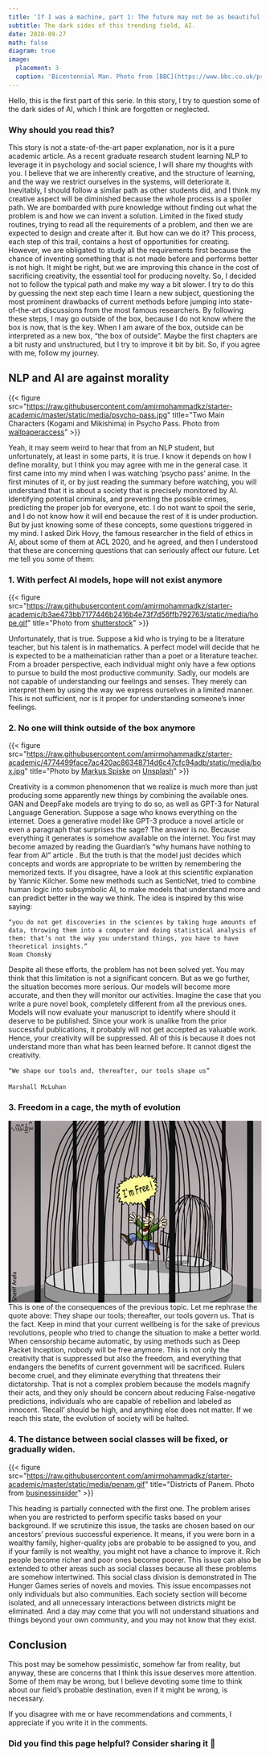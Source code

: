 ```yaml
---
title: 'If I was a machine, part 1: The future may not be as beautiful as we think.'
subtitle: The dark sides of this trending field, AI.
date: 2020-09-27
math: false
diagram: true
image:
  placement: 3
  caption: 'Bicentennial Man. Photo from [BBC](https://www.bbc.co.uk/programmes/b007c14w)'
---
```


Hello, this is the first part of this serie. In this story, I try to question some of the dark sides of AI, which I think are forgotten or neglected.

### Why should you read this?

This story is not a state-of-the-art paper explanation, nor is it a pure academic article. As a recent graduate research student learning NLP to leverage it in psychology and social science, I will share my thoughts with you. I believe that we are inherently creative, and the structure of learning, and the way we restrict ourselves in the systems, will deteriorate it. Inevitably, I should follow a similar path as other students did, and I think my creative aspect will be diminished because the whole process is a spoiler path. We are bombarded with pure knowledge without finding out what the problem is and how we can invent a solution. Limited in the fixed study routines, trying to read all the requirements of a problem, and then we are expected to design and create after it. But how can we do it? This process, each step of this trail, contains a host of opportunities for creating. However, we are obligated to study all the requirements first because the chance of inventing something that is not made before and performs better is not high. It might be right, but we are improving this chance in the cost of sacrificing creativity, the essential tool for producing novelty. So, I decided not to follow the typical path and make my way a bit slower. I try to do this by guessing the next step each time I learn a new subject, questioning the most prominent drawbacks of current methods before jumping into state-of-the-art discussions from the most famous researchers.
By following these steps, I may go outside of the box, because I do not know where the box is now, that is the key. When I am aware of the box, outside can be interpreted as a new box, “the box of outside”. Maybe the first chapters are a bit rusty and unstructured, but I try to improve it bit by bit. So, if you agree with me, follow my journey.

## NLP and AI are against morality

{{< figure src="https://raw.githubusercontent.com/amirmohammadkz/starter-academic/master/static/media/psycho-pass.jpg" title="Two Main Characters (Kogami and Mikishima) in Psycho Pass. Photo from [wallpaperaccess](https://wallpaperaccess.com/psycho-pass)" >}}


Yeah, it may seem weird to hear that from an NLP student, but unfortunately, at least in some parts, it is true. I know it depends on how I define morality, but I think you may agree with me in the general case. It first came into my mind when I was watching ‘psycho pass’ anime. In the first minutes of it, or by just reading the summary before watching, you will understand that it is about a society that is precisely monitored by AI. Identifying potential criminals, and preventing the possible crimes, predicting the proper job for everyone, etc. I do not want to spoil the serie, and I do not know how it will end because the rest of it is under production. But by just knowing some of these concepts, some questions triggered in my mind. I asked Dirk Hovy, the famous researcher in the field of ethics in AI, about some of them at ACL 2020, and he agreed, and then I understood that these are concerning questions that can seriously affect our future. Let me tell you some of them:

### 1. With perfect AI models, hope will not exist anymore

{{< figure src="https://raw.githubusercontent.com/amirmohammadkz/starter-academic/b3ae473bb7177446b2416b4e73f7d56ffb792763/static/media/hope.gif" title="Photo from [shutterstock](https://www.shutterstock.com/)" >}}

Unfortunately, that is true. Suppose a kid who is trying to be a literature teacher, but his talent is in mathematics. A perfect model will decide that he is expected to be a mathematician rather than a poet or a literature teacher. From a broader perspective, each individual might only have a few options to pursue to build the most productive community. Sadly, our models are not capable of understanding our feelings and senses. They merely can interpret them by using the way we express ourselves in a limited manner. This is not sufficient, nor is it proper for understanding someone’s inner feelings.

### 2. No one will think outside of the box anymore

{{< figure src="https://raw.githubusercontent.com/amirmohammadkz/starter-academic/4774499face7ac420ac86348714d6c47cfc94adb/static/media/box.jpg" title="Photo by [Markus Spiske](https://unsplash.com/@markusspiske?utm_source=medium&utm_medium=referral) on [Unsplash](https://unsplash.com/)" >}}

Creativity is a common phenomenon that we realize is much more than just producing some apparently new things by combining the available ones. GAN and DeepFake models are trying to do so, as well as GPT-3 for Natural Language Generation. Suppose a sage who knows everything on the internet. Does a generative model like GPT-3 produce a novel article or even a paragraph that surprises the sage? The answer is no. Because everything it generates is somehow available on the internet. You first may become amazed by reading the Guardian’s “why humans have nothing to fear from AI” article . But the truth is that the model just decides which concepts and words are appropriate to be written by remembering the memorized texts. If you disagree, have a look at this scientific explanation by Yannic Kilcher. Some new methods such as SenticNet, tried to combine human logic into subsymbolic AI, to make models that understand more and can predict better in the way we think. The idea is inspired by this wise saying:

    “you do not get discoveries in the sciences by taking huge amounts of data, throwing them into a computer and doing statistical analysis of them: that’s not the way you understand things, you have to have theoretical insights.”
    Noam Chomsky

Despite all these efforts, the problem has not been solved yet. You may think that this limitation is not a significant concern. But as we go further, the situation becomes more serious. Our models will become more accurate, and then they will monitor our activities. Imagine the case that you write a pure novel book, completely different from all the previous ones. Models will now evaluate your manuscript to identify where should it deserve to be published. Since your work is unalike from the prior successful publications, it probably will not get accepted as valuable work. Hence, your creativity will be suppressed. All of this is because it does not understand more than what has been learned before. It cannot digest the creativity.

    “We shape our tools and, thereafter, our tools shape us”

    Marshall McLuhan
    
### 3. Freedom in a cage, the myth of evolution

<img src="https://raw.githubusercontent.com/amirmohammadkz/starter-academic/master/static/media/cage.png" title="Freedom Cage published November 27, 2012 by Sherif Arafa politicalcartoons.com" style ="float: left;" >


This is one of the consequences of the previous topic. Let me rephrase the quote above: They shape our tools; thereafter, our tools govern us. That is the fact. Keep in mind that your current wellbeing is for the sake of previous revolutions, people who tried to change the situation to make a better world. When censorship became automatic, by using methods such as Deep Packet Inception, nobody will be free anymore. This is not only the creativity that is suppressed but also the freedom, and everything that endangers the benefits of current government will be sacrificed. Rulers become cruel, and they eliminate everything that threatens their dictatorship. That is not a complex problem because the models magnify their acts, and they only should be concern about reducing False-negative predictions, individuals who are capable of rebellion and labeled as innocent. ‘Recall’ should be high, and anything else does not matter. If we reach this state, the evolution of society will be halted.

### 4. The distance between social classes will be fixed, or gradually widen.

{{< figure src="https://raw.githubusercontent.com/amirmohammadkz/starter-academic/master/static/media/penam.gif" title="Districts of Panem. Photo from [businessinsider](https://www.businessinsider.com/10-things-you-need-to-know-about-the-hunger-games-2012-3?international=true&r=US&IR=T#the-characters-live-in-districts-4)" >}}

This heading is partially connected with the first one. The problem arises when you are restricted to perform specific tasks based on your background. If we scrutinize this issue, the tasks are chosen based on our ancestors’ previous successful experience. It means, if you were born in a wealthy family, higher-quality jobs are probable to be assigned to you, and if your family is not wealthy, you might not have a chance to improve it. Rich people become richer and poor ones become poorer. This issue can also be extended to other areas such as social classes because all these problems are somehow intertwined. This social class division is demonstrated in The Hunger Games series of novels and movies. This issue encompasses not only individuals but also communities. Each society section will become isolated, and all unnecessary interactions between districts might be eliminated. And a day may come that you will not understand situations and things beyond your own community, and you may not know that they exist.

## Conclusion

This post may be somehow pessimistic, somehow far from reality, but anyway, these are concerns that I think this issue deserves more attention. Some of them may be wrong, but I believe devoting some time to think about our field’s probable destination, even if it might be wrong, is necessary.

If you disagree with me or have recommendations and comments, I appreciate if you write it in the comments.

### Did you find this page helpful? Consider sharing it 🙌
